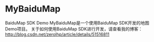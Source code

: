 # MyBaiduMap
BaiduMap SDK Demo
  MyBaiduMap是一个使用BaiduMap SDK开发的地图Demo项目。
关于如何使用BaiduMap SDK进行开发，请查看我的博客：http://blog.csdn.net/zerolhp/article/details/51516811 

